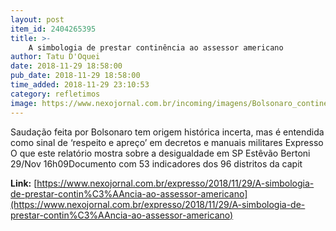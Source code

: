 ```yaml
---
layout: post
item_id: 2404265395
title: >-
    A simbologia de prestar continência ao assessor americano
author: Tatu D'Oquei
date: 2018-11-29 18:58:00
pub_date: 2018-11-29 18:58:00
time_added: 2018-11-29 23:10:53
category: refletimos
image: https://www.nexojornal.com.br/incoming/imagens/Bolsonaro_continencia.png/ALTERNATES/LANDSCAPE_720/Bolsonaro_continencia.png
---
```


Saudação feita por Bolsonaro tem origem histórica incerta, mas é entendida como sinal de ‘respeito e apreço’ em decretos e manuais militares Expresso O que este relatório mostra sobre a desigualdade em SP Estêvão Bertoni 29/Nov 16h09Documento com 53 indicadores dos 96 distritos da capit

**Link:** [https://www.nexojornal.com.br/expresso/2018/11/29/A-simbologia-de-prestar-contin%C3%AAncia-ao-assessor-americano](https://www.nexojornal.com.br/expresso/2018/11/29/A-simbologia-de-prestar-contin%C3%AAncia-ao-assessor-americano)

